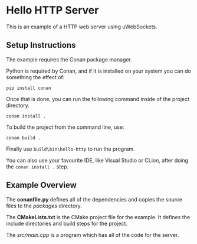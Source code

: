 # Hello HTTP Server

This is an example of a HTTP web server using uWebSockets.

## Setup Instructions
The example requires the Conan package manager.

Python is required by Conan, and if it is installed on your system you can do something the effect of:

``pip install conan``

Once that is done, you can run the following command inside of the project directory.

``conan install .``

To build the project from the command line, use:

``conan build .``

Finally use ``build\bin\hello-http`` to run the program.

You can also use your favourite IDE, like Visual Studio or CLion, after doing the ``conan install .`` step.


## Example Overview
The **conanfile.py** defines all of the dependencies and copies the source files to the _packages_ directory.

The **CMakeLists.txt** is the CMake project file for the example. It defines the include directories and build steps for the project.

The _src/main.cpp_ is a program which has all of the code for the server.

